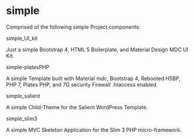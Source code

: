 # simple

Comprised of the following simple Project components:

simple_UI_kit

Just a simple Bootstrap 4, HTML 5 Boilerplate, and Material Design MDC UI Kit.

simple-platesPHP

A simple Template built with Material mdc, Bootstrap 4, Rebooted H5BP, PHP 7, Plates PHP, and 7G security Firewall .htaccess enabled.

simple_salient

A simple Child-Theme for the Salient WordPress Template.

simple_slim3

A simple MVC Skeleton Application for the Slim 3 PHP micro-framework.
